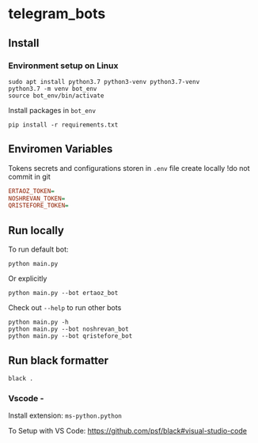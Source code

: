 # telegram_bots

## Install

### Environment setup on Linux

    sudo apt install python3.7 python3-venv python3.7-venv
    python3.7 -m venv bot_env
    source bot_env/bin/activate

Install packages in `bot_env`

    pip install -r requirements.txt
  
 
## Enviromen Variables

Tokens secrets and configurations storen in `.env` file create locally !do not commit in git

```ini
ERTAOZ_TOKEN=
NOSHREVAN_TOKEN=
QRISTEFORE_TOKEN=
```
 
## Run locally 

To run default bot:

    python main.py
    
Or explicitly 

    python main.py --bot ertaoz_bot
    
Check out `--help` to run other bots

    python main.py -h
    python main.py --bot noshrevan_bot
    python main.py --bot qristefore_bot
    
    
## Run black formatter 

    black .

### Vscode - 

Install extension: `ms-python.python`

To Setup with VS Code: https://github.com/psf/black#visual-studio-code    
